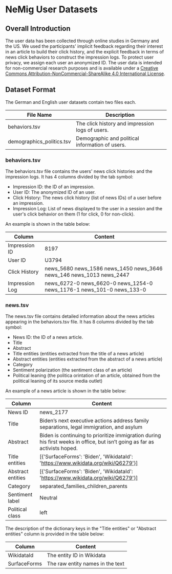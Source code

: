 # NeMig User Datasets

## Overall Introduction
The user data has been collected through online studies in Germany and the US. We used the participants' implicit feedback regarding their interest in an article to build their click history, and the explicit feedback in terms of news click behaviors to construct the impression logs. To protect user privacy, we assign each user an anonymized ID. The user data is intended for non-commercial research purposes and is available under a [Creative Commons Attribution-NonCommercial-ShareAlike 4.0 International License](https://creativecommons.org/licenses/by-nc-sa/4.0/).

## Dataset Format

The German and English user datasets contain two files each.

| File Name | Description | 
|------|-------------|
| behaviors.tsv    |    The click history and impression logs of users.
| demographics_politics.tsv | Demographic and political information of users.

### behaviors.tsv
The behaviors.tsv file contains the users' news click histories and the impression logs. It has 4 columns divided by the tab symbol:

* Impression ID: the ID of an impression.
* User ID: The anonymized ID of an user.
* Click History: The news click history (list of news IDs) of a user before an impression. 
* Impression Log: List of news displayed to the user in a session and the user's click behavior on them (1 for click, 0 for non-click).

An example is shown in the table below:

| Column         |                                Content                                |
|------|-------------|
| Impression ID  |                                 8197                                  |
| User ID        |                                 U3794                                 |
| Click History  | news_5680 news_1586 news_1450 news_3646 news_146 news_1013 news_2447  |
| Impression Log | news_6272-0 news_6620-0 news_1254-0 news_1176-1 news_101-0 news_133-0 |

### news.tsv
The news.tsv file contains detailed information about the news articles appearing in the behaviors.tsv file. It has 8 columns divided by the tab symbol:

* News ID: the ID of a news article.
* Title
* Abstract
* Title entities (entities extracted from the title of a news article)
* Abstract entities (entities extracted from the abstract of a news article)
* Category
* Sentiment polarization (the sentiment class of an article)
* Political leaning (the politica orintation of an article, obtained from the political leaning of its source media outlet)

An example of a news article is shown in the table below:

| Column         |                                Content                                |
|------|-------------|
| News ID  |                                 news_2177                                  |
| Title        | Biden’s next executive actions address family separations, legal immigration, and asylum |
| Abstract  | Biden is continuing to prioritize immigration during his first weeks in office, but isn’t going as far as activists hoped. |
| Title entities | [{'SurfaceForms': 'Biden', 'WikidataId': 'https://www.wikidata.org/wiki/Q6279'}]|
| Abstract entities        | [{'SurfaceForms': 'Biden', 'WikidataId': 'https://www.wikidata.org/wiki/Q6279'}] |
| Category        |                                 separated_families_children_parents                                 |
| Sentiment label        |                                 Neutral                                 |
| Political class        |                                 left                                 |

The description of the dictionary keys in the "Title entities" or "Abstract entities" column is provided in the table below:

| Column         |                                Content                                |
|------|-------------|
| WikidataId  |                                 The entity ID in Wikidata                                  |
| SurfaceForms        |                                 The raw entity names in the text                                 |

